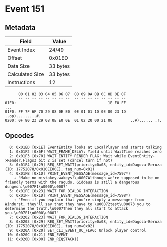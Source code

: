 # Event 151

## Metadata

| Field           | Value    |
|-----------------|----------|
| Event Index     | 24/49    |
| Offset          | 0x01ED   |
| Data Size       | 33 bytes |
| Calculated Size | 33 bytes |
| Instructions    | 12       |

```
      00 01 02 03 04 05 06 07  08 09 0A 0B 0C 0D 0E 0F
      -- -- -- -- -- -- -- --  -- -- -- -- -- -- -- --
01E0:                                         1E F0 FF               ...
01F0: FF 7F 6F 70 29 08 0E E0  0E 01 01 1D 0E 80 23 1D  ..op).........#.
0200: 0F 80 23 29 08 0E E0 0E  01 02 20 00 21 00        ..#)...... .!.  
```

## Opcodes

```
  0: 0x01ED [0x1E] EventEntity looks at LocalPlayer and starts talking
  1: 0x01F2 [0x6F] WAIT_FRAME_DELAY: Yield until WaitTime reaches zero
  2: 0x01F3 [0x70] WAIT_ENTITY_RENDER_FLAG: Wait while EventEntity->Render.Flags3 bit 2 is set (cancel turn if not)
  3: 0x01F4 [0x29] REQ_SET_WAIT(priority=0x08, entity_id=Dagoza-Beruza (ID: 17752078/0x010EE00E), tag_num=0x01)
  4: 0x01FB [0x1D] PRINT_EVENT_MESSAGE(message_id=7597*)
    → "Make no mistakey-wakeys!\u0007Although we're supposed to be on friendly terms with the Yagudo, Giddeus is still a dangerous dungeon.\u007F1\u0000\u0007"
  5: 0x01FE [0x23] WAIT_FOR_DIALOG_INTERACTION
  6: 0x01FF [0x1D] PRINT_EVENT_MESSAGE(message_id=7598*)
    → "Even if you explain that you're simply a messenger from Windurst, they'll say that they have to \u00072test\u00073 you to determine the truth.\u0007Then they all start to attack you.\u007F1\u0000\u0007"
  7: 0x0202 [0x23] WAIT_FOR_DIALOG_INTERACTION
  8: 0x0203 [0x29] REQ_SET_WAIT(priority=0x08, entity_id=Dagoza-Beruza (ID: 17752078/0x010EE00E), tag_num=0x02)
  9: 0x020A [0x20] SET_CLI_EVENT_UC_FLAG: Unlock player control
 10: 0x020C [0x21] END_EVENT
 11: 0x020D [0x00] END_REQSTACK()
```
